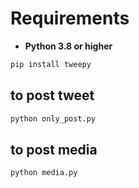 # Requirements

- **Python 3.8 or higher**  
```bash
pip install tweepy
```

  ## to post tweet
  ```bash
  python only_post.py
```

  ## to post media
  ```bash
  python media.py
```

